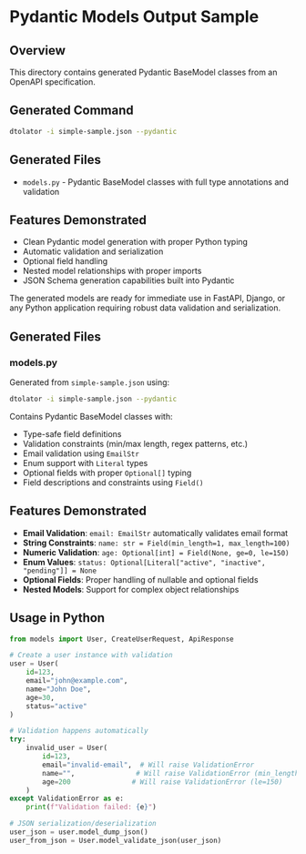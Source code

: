 # Pydantic Models Output Sample

## Overview
This directory contains generated Pydantic BaseModel classes from an OpenAPI specification.

## Generated Command
```bash
dtolator -i simple-sample.json --pydantic
```

## Generated Files
- `models.py` - Pydantic BaseModel classes with full type annotations and validation

## Features Demonstrated
- Clean Pydantic model generation with proper Python typing
- Automatic validation and serialization
- Optional field handling
- Nested model relationships with proper imports
- JSON Schema generation capabilities built into Pydantic

The generated models are ready for immediate use in FastAPI, Django, or any Python application requiring robust data validation and serialization.

## Generated Files

### models.py
Generated from `simple-sample.json` using:
```bash
dtolator -i simple-sample.json --pydantic
```

Contains Pydantic BaseModel classes with:
- Type-safe field definitions
- Validation constraints (min/max length, regex patterns, etc.)
- Email validation using `EmailStr`
- Enum support with `Literal` types
- Optional fields with proper `Optional[]` typing
- Field descriptions and constraints using `Field()`

## Features Demonstrated

- **Email Validation**: `email: EmailStr` automatically validates email format
- **String Constraints**: `name: str = Field(min_length=1, max_length=100)` 
- **Numeric Validation**: `age: Optional[int] = Field(None, ge=0, le=150)`
- **Enum Values**: `status: Optional[Literal["active", "inactive", "pending"]] = None`
- **Optional Fields**: Proper handling of nullable and optional fields
- **Nested Models**: Support for complex object relationships

## Usage in Python

```python
from models import User, CreateUserRequest, ApiResponse

# Create a user instance with validation
user = User(
    id=123,
    email="john@example.com",
    name="John Doe",
    age=30,
    status="active"
)

# Validation happens automatically
try:
    invalid_user = User(
        id=123,
        email="invalid-email",  # Will raise ValidationError
        name="",               # Will raise ValidationError (min_length=1)
        age=200               # Will raise ValidationError (le=150)
    )
except ValidationError as e:
    print(f"Validation failed: {e}")

# JSON serialization/deserialization
user_json = user.model_dump_json()
user_from_json = User.model_validate_json(user_json) 
